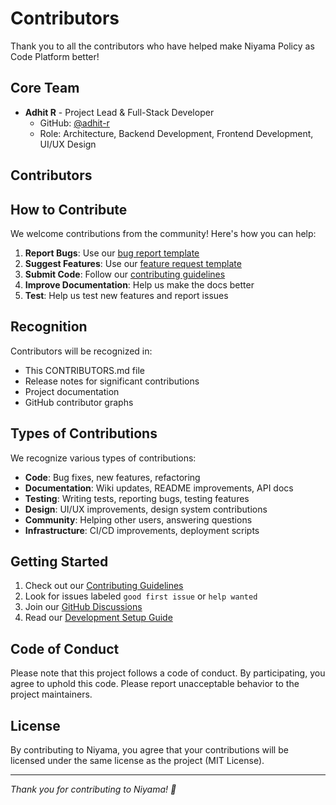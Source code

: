 # Contributors

Thank you to all the contributors who have helped make Niyama Policy as Code Platform better!

## Core Team

- **Adhit R** - Project Lead & Full-Stack Developer
  - GitHub: [@adhit-r](https://github.com/adhit-r)
  - Role: Architecture, Backend Development, Frontend Development, UI/UX Design

## Contributors

<!-- Add contributors here as they contribute to the project -->

## How to Contribute

We welcome contributions from the community! Here's how you can help:

1. **Report Bugs**: Use our [bug report template](.github/ISSUE_TEMPLATE/bug_report.md)
2. **Suggest Features**: Use our [feature request template](.github/ISSUE_TEMPLATE/feature_request.md)
3. **Submit Code**: Follow our [contributing guidelines](.wiki/Contributing-Guidelines)
4. **Improve Documentation**: Help us make the docs better
5. **Test**: Help us test new features and report issues

## Recognition

Contributors will be recognized in:
- This CONTRIBUTORS.md file
- Release notes for significant contributions
- Project documentation
- GitHub contributor graphs

## Types of Contributions

We recognize various types of contributions:

- **Code**: Bug fixes, new features, refactoring
- **Documentation**: Wiki updates, README improvements, API docs
- **Testing**: Writing tests, reporting bugs, testing features
- **Design**: UI/UX improvements, design system contributions
- **Community**: Helping other users, answering questions
- **Infrastructure**: CI/CD improvements, deployment scripts

## Getting Started

1. Check out our [Contributing Guidelines](.wiki/Contributing-Guidelines)
2. Look for issues labeled `good first issue` or `help wanted`
3. Join our [GitHub Discussions](https://github.com/adhit-r/niyama-policy-as-code/discussions)
4. Read our [Development Setup Guide](.wiki/Development-Setup)

## Code of Conduct

Please note that this project follows a code of conduct. By participating, you agree to uphold this code. Please report unacceptable behavior to the project maintainers.

## License

By contributing to Niyama, you agree that your contributions will be licensed under the same license as the project (MIT License).

---

*Thank you for contributing to Niyama! 🎉*
